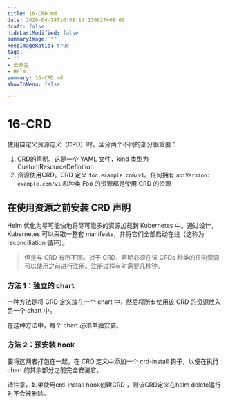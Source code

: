 ```yaml
---
title: 16-CRD.md
date: 2020-04-14T10:09:14.130627+08:00
draft: false
hideLastModified: false
summaryImage: ""
keepImageRatio: true
tags:
- ""
- 云原生
- Helm
summary: 16-CRD.md
showInMenu: false

---
```


# 16-CRD

使用自定义资源定义（CRD）时，区分两个不同的部分很重要：

1. CRD的声明。这是一个 YAML 文件，kind 类型为 CustomResourceDefinition
2. 资源使用CRD。CRD 定义 `foo.example.com/v1`。任何拥有 `apiVersion: example.com/v1` 和种类 Foo 的资源都是使用 CRD 的资源

## 在使用资源之前安装 CRD 声明

Helm 优化为尽可能快地将尽可能多的资源加载到 Kubernetes 中。通过设计，Kubernetes 可以采取一整套 manifests，并将它们全部启动在线（这称为 reconciliation 循环）。

> 但是与 CRD 有所不同。对于 CRD，声明必须在该 CRDs 种类的任何资源可以使用之前进行注册。注册过程有时需要几秒钟。

### 方法 1：独立的 chart

一种方法是将 CRD 定义放在一个 chart 中，然后将所有使用该 CRD 的资源放入另一个 chart 中。

在这种方法中，每个 chart 必须单独安装。

### 方法 2：预安装 hook

要将这两者打包在一起，在 CRD 定义中添加一个 crd-install 钩子，以便在执行 chart 的其余部分之前完全安装它。

请注意，如果使用crd-install hook创建CRD ，则该CRD定义在helm delete运行时不会被删除。
